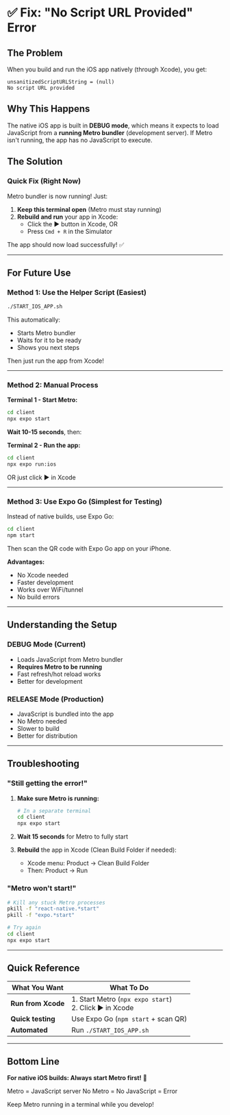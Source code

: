 # ✅ Fix: "No Script URL Provided" Error

## The Problem

When you build and run the iOS app natively (through Xcode), you get:
```
unsanitizedScriptURLString = (null)
No script URL provided
```

## Why This Happens

The native iOS app is built in **DEBUG mode**, which means it expects to load JavaScript from a **running Metro bundler** (development server). If Metro isn't running, the app has no JavaScript to execute.

## The Solution

### Quick Fix (Right Now)

Metro bundler is now running! Just:

1. **Keep this terminal open** (Metro must stay running)
2. **Rebuild and run** your app in Xcode:
   - Click the ▶️ button in Xcode, OR
   - Press `Cmd + R` in the Simulator

The app should now load successfully! ✅

---

## For Future Use

### Method 1: Use the Helper Script (Easiest)

```bash
./START_IOS_APP.sh
```

This automatically:
- Starts Metro bundler
- Waits for it to be ready
- Shows you next steps

Then just run the app from Xcode!

---

### Method 2: Manual Process

**Terminal 1 - Start Metro:**
```bash
cd client
npx expo start
```

**Wait 10-15 seconds**, then:

**Terminal 2 - Run the app:**
```bash
cd client
npx expo run:ios
```

OR just click ▶️ in Xcode

---

### Method 3: Use Expo Go (Simplest for Testing)

Instead of native builds, use Expo Go:

```bash
cd client
npm start
```

Then scan the QR code with Expo Go app on your iPhone.

**Advantages:**
- No Xcode needed
- Faster development
- Works over WiFi/tunnel
- No build errors

---

## Understanding the Setup

### DEBUG Mode (Current)
- Loads JavaScript from Metro bundler
- **Requires Metro to be running**
- Fast refresh/hot reload works
- Better for development

### RELEASE Mode (Production)
- JavaScript is bundled into the app
- No Metro needed
- Slower to build
- Better for distribution

---

## Troubleshooting

### "Still getting the error!"

1. **Make sure Metro is running:**
   ```bash
   # In a separate terminal
   cd client
   npx expo start
   ```

2. **Wait 15 seconds** for Metro to fully start

3. **Rebuild** the app in Xcode (Clean Build Folder if needed):
   - Xcode menu: Product → Clean Build Folder
   - Then: Product → Run

### "Metro won't start!"

```bash
# Kill any stuck Metro processes
pkill -f "react-native.*start"
pkill -f "expo.*start"

# Try again
cd client
npx expo start
```

---

## Quick Reference

| What You Want | What To Do |
|---------------|------------|
| **Run from Xcode** | 1. Start Metro (`npx expo start`)<br>2. Click ▶️ in Xcode |
| **Quick testing** | Use Expo Go (`npm start` + scan QR) |
| **Automated** | Run `./START_IOS_APP.sh` |

---

## Bottom Line

**For native iOS builds: Always start Metro first!** 🚀

Metro = JavaScript server
No Metro = No JavaScript = Error

Keep Metro running in a terminal while you develop!


